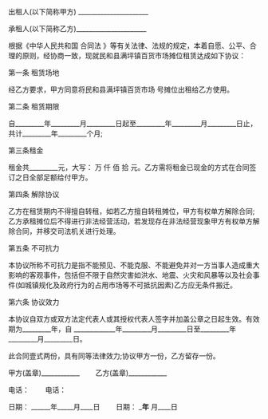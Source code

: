 
 


出租人(以下简称甲方) ______________________


承租人(以下简称乙方)______________________


根据《中华人民共和国
合同法
》等有关法律、法规的规定，本着自愿、公平、合理的原则，经协商一致，现就民和县满坪镇百货市场摊位租赁达成如下协议：


第一条 租赁场地


经乙方要求，甲方同意将民和县满坪镇百货市场 号摊位出租给乙方使用。


第二条 租赁期限


自_________年_________月_________日起至_________年_________月_________日止，共计_________年_________个月;


第三条租金


租金共_________元，大写： 万 仟 佰 拾 元。乙方需将租金已现金的方式在合同签订之日全部足额给付甲方。


第四条 解除协议


乙方在租赁期内不得擅自转租，如若乙方擅自转租摊位，甲方有权单方解除合同;乙方承租摊位后不得进行非法经营活动，若发现存在非法经营现象甲方有权单方解除合同，并移交司法机关进行处理。


第五条 不可抗力


本协议所称不可抗力是指不能预见、不能克服、不能避免并对一方当事人造成重大影响的客观事件，包括但不限于自然灾害如洪水、地震、火灾和风暴等以及社会事件(如城镇规化及政府行为的占用市场等不可抵抗因素)乙方应无条件搬迁。


第六条 协议效力


本协议自双方或双方法定代表人或其授权代表人签字并加盖公章之日起生效。有效期为_________年，自 _____________年_________月_________日至_________年_________月_________日。


此合同壹式两份，具有同等法律效力;协议甲方一份，乙方留存一份。


甲方(盖章)____________ 　　乙方(盖章)____________


电话： 　　电话：


日期： ______年_____月____日 　　日期： _____年____ 月____日
 


 

 
 
 
 
 
  


  
 

  


  


  
 
 
 
 

